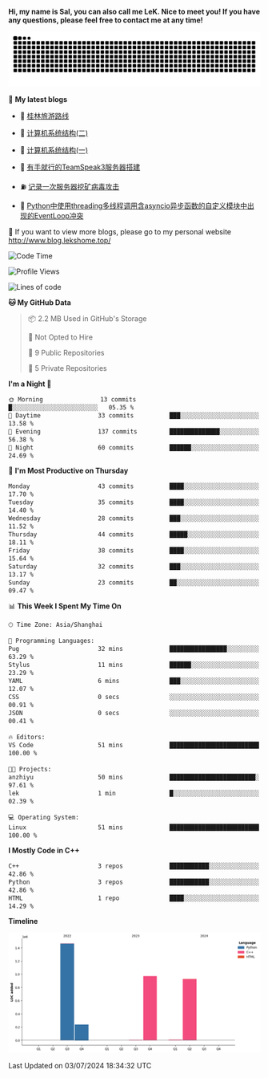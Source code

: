 **Hi, my name is Sal, you can also call me LeK. Nice to meet you! If you have any questions, please feel free to contact me at any time!**

![snake](https://raw.githubusercontent.com/LeKZzzz/LeKZzzz/output/github-contribution-grid-snake.svg)


👀 **My latest blogs**
<!-- BLOG-POST-LIST:START -->
- 🫣 [桂林旅游路线](http://www.blog.lekshome.top/2024/04/28/gui-lin-lu-you-lu-xian/) 

- 🧐 [计算机系统结构&lpar;二&rpar;](http://www.blog.lekshome.top/2024/04/21/ji-suan-ji-xi-tong-jie-gou-er/) 

- 🤖 [计算机系统结构&lpar;一&rpar;](http://www.blog.lekshome.top/2024/04/07/ji-suan-ji-xi-tong-jie-gou-yi/) 

- 📝 [有手就行的TeamSpeak3服务器搭建](http://www.blog.lekshome.top/2024/03/08/teamspeak3-fu-wu-qi-da-jian/) 

- ⛽️ [记录一次服务器挖矿病毒攻击](http://www.blog.lekshome.top/2024/03/08/ji-lu-yi-ci-fu-wu-qi-wa-kuang-bing-du-gong-ji/) 

- 🦣 [Python中使用threading多线程调用含asyncio异步函数的自定义模块中出现的EventLoop冲突](http://www.blog.lekshome.top/2024/03/07/python-zhong-shi-yong-threading-duo-xian-cheng-diao-yong-han-asyncio-yi-bu-han-shu-de-zi-ding-yi-mo-kuai-zhong-chu-xian-de-eventloop-chong-tu/) 
<!-- BLOG-POST-LIST:END -->

🥰 If you want to view more blogs, please go to my personal website http://www.blog.lekshome.top/


<!--START_SECTION:waka-->
![Code Time](http://img.shields.io/badge/Code%20Time-271%20hrs%2037%20mins-blue)

![Profile Views](http://img.shields.io/badge/Profile%20Views-0-blue)

![Lines of code](https://img.shields.io/badge/From%20Hello%20World%20I%27ve%20Written-3.6%20million%20lines%20of%20code-blue)

**🐱 My GitHub Data** 

> 📦 2.2 MB Used in GitHub's Storage 
 > 
> 🚫 Not Opted to Hire
 > 
> 📜 9 Public Repositories 
 > 
> 🔑 5 Private Repositories 
 > 
**I'm a Night 🦉** 

```text
🌞 Morning                13 commits          █░░░░░░░░░░░░░░░░░░░░░░░░   05.35 % 
🌆 Daytime                33 commits          ███░░░░░░░░░░░░░░░░░░░░░░   13.58 % 
🌃 Evening                137 commits         ██████████████░░░░░░░░░░░   56.38 % 
🌙 Night                  60 commits          ██████░░░░░░░░░░░░░░░░░░░   24.69 % 
```
📅 **I'm Most Productive on Thursday** 

```text
Monday                   43 commits          ████░░░░░░░░░░░░░░░░░░░░░   17.70 % 
Tuesday                  35 commits          ████░░░░░░░░░░░░░░░░░░░░░   14.40 % 
Wednesday                28 commits          ███░░░░░░░░░░░░░░░░░░░░░░   11.52 % 
Thursday                 44 commits          █████░░░░░░░░░░░░░░░░░░░░   18.11 % 
Friday                   38 commits          ████░░░░░░░░░░░░░░░░░░░░░   15.64 % 
Saturday                 32 commits          ███░░░░░░░░░░░░░░░░░░░░░░   13.17 % 
Sunday                   23 commits          ██░░░░░░░░░░░░░░░░░░░░░░░   09.47 % 
```


📊 **This Week I Spent My Time On** 

```text
🕑︎ Time Zone: Asia/Shanghai

💬 Programming Languages: 
Pug                      32 mins             ████████████████░░░░░░░░░   63.29 % 
Stylus                   11 mins             ██████░░░░░░░░░░░░░░░░░░░   23.29 % 
YAML                     6 mins              ███░░░░░░░░░░░░░░░░░░░░░░   12.07 % 
CSS                      0 secs              ░░░░░░░░░░░░░░░░░░░░░░░░░   00.91 % 
JSON                     0 secs              ░░░░░░░░░░░░░░░░░░░░░░░░░   00.41 % 

🔥 Editors: 
VS Code                  51 mins             █████████████████████████   100.00 % 

🐱‍💻 Projects: 
anzhiyu                  50 mins             ████████████████████████░   97.61 % 
lek                      1 min               █░░░░░░░░░░░░░░░░░░░░░░░░   02.39 % 

💻 Operating System: 
Linux                    51 mins             █████████████████████████   100.00 % 
```

**I Mostly Code in C++** 

```text
C++                      3 repos             ███████████░░░░░░░░░░░░░░   42.86 % 
Python                   3 repos             ███████████░░░░░░░░░░░░░░   42.86 % 
HTML                     1 repo              ████░░░░░░░░░░░░░░░░░░░░░   14.29 % 
```



**Timeline**

![Lines of Code chart](https://raw.githubusercontent.com/LeKZzzz/LeKZzzz/master/assets/bar_graph.png)


 Last Updated on 03/07/2024 18:34:32 UTC
<!--END_SECTION:waka-->
